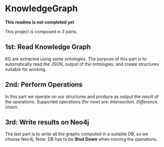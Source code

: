# KnowledgeGraph
**This readme is not completed yet**

This project is composed in 3 parts.

## 1st: Read Knowledge Graph
KG are extracted using some ontologies. The purpose of this part is to automatically read the JSON, output of the ontologies, and create structures suitable for working.

## 2nd: Perform Operations
In this part we operate on our structures and produce as output the result of the operations. 
Supported operations (for now) are: *Intersection*, *Difference*, *Union*.

## 3rd: Write results on Neo4j
The last part is to write all the graphs computed in a suitable DB, so we choose Neo4j.
Note: DB has to be **Shut Down** when running the operations.
